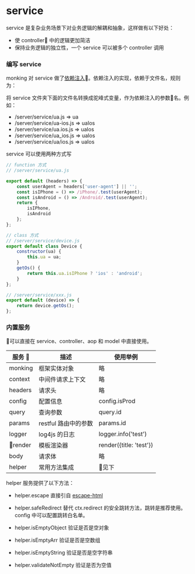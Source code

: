 # service

service 是复杂业务场景下对业务逻辑的解耦和抽象，这样做有以下好处：

* 使 controller 中的逻辑更加简洁
* 保持业务逻辑的独立性，一个 service 可以被多个 controller 调用

### 编写 service

monking 对 service 做了[依赖注入](https://github.com/ssnau/injecting)。依赖注入的实现，依赖于文件名，规则为：

将 service 文件夹下面的文件名转换成驼峰式变量，作为依赖注入的参数名。例如：

* /server/service/ua.js => ua
* /server/service/ua-ios.js => uaIos
* /server/service/ua.ios.js => uaIos
* /server/service/ua_ios.js => uaIos
* /server/service/ua/ios.js => uaIos

service 可以使用两种方式写

```js
// function 方式
// /server/service/ua.js

export default (headers) => {
    const userAgent = headers['user-agent'] || '';
    const isIPhone = () => /iPhone/.test(userAgent);
    const isAndroid = () => /Android/.test(userAgent);
    return {
        isIPhone,
        isAndroid
    };
};

// class 方式
// /server/service/device.js
export default class Device {
    constructor(ua) {
        this.ua = ua;
    }
    getOs() {
        return this.ua.isIPhone ? 'ios' : 'android';
    }
};

// /server/service/xxx.js
export default (device) => {
    return device.getOs();
};
```

### 内置服务

可以直接在 service、controller、aop 和 model 中直接使用。

服务 | 描述 | 使用举例
---- | ---- | ----
monking | 框架实体对象 | 略
context | 中间件请求上下文 | 略
headers | 请求头 | 略
config | 配置信息 | config.isProd
query | 查询参数 | query.id
params | restful 路由中的参数 | params.id
logger | log4js 的日志 | logger.info('test')
render | 模板渲染器 | render({title: 'test'})
body   | 请求体 | 略
helper | 常用方法集成 | 见下

helper 服务提供了以下方法：
* helper.escape 直接引自 [escape-html](https://github.com/component/escape-html)

* helper.safeRedirect 替代 ctx.redirect 的安全跳转方法，跳转是推荐使用。config 中可以配置跳转白名单。

* helper.isEmptyObject 验证是否是空对象

* helper.isEmptyArr 验证是否是空数组

* helper.isEmptyString 验证是否是空字符串

* helper.validateNotEmpty 验证是否为空值
